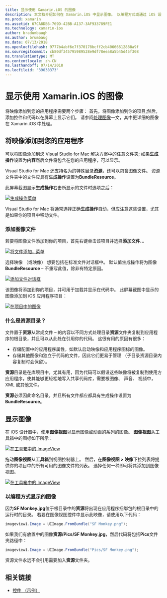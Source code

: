 ```yaml
---
title: 显示使用 Xamarin.iOS 的图像
description: 本文档介绍如何在 Xamarin.iOS 中显示图像。 以编程方式或通过 iOS 设计器，它介绍了添加到应用程序的映像。
ms.prod: xamarin
ms.assetid: 67CA8DB6-769D-42BB-A137-3AF933789FE1
ms.technology: xamarin-ios
author: bradumbaugh
ms.author: brumbaug
ms.date: 07/13/2018
ms.openlocfilehash: 9777b4abf6e7f370178bcff2cb40666612888a9f
ms.sourcegitcommit: cb80df345795989528e9df78eea8a5b45d45f308
ms.translationtype: MT
ms.contentlocale: zh-CN
ms.lasthandoff: 07/14/2018
ms.locfileid: "39038373"
---
```

# <a name="displaying-images-with-xamarinios"></a>显示使用 Xamarin.iOS 的图像

将映像添加到您的应用程序需要两个步骤： 首先，将图像添加到你的项目;然后，添加控件和代码以在屏幕上显示它们。 请参阅[处理图像](~/ios/app-fundamentals/images-icons/index.md)一文，其中更详细的图像在 Xamarin.iOS 中处理。

## <a name="adding-images-to-your-app"></a>将映像添加到您的应用程序

可以将图像添加到您 Visual Studio for Mac 解决方案中的任意文件夹; 如果**生成操作**设置为**内容**然后文件将包含在您的应用程序，可以显示。

Visual Studio for Mac 还支持名为的特殊目录**资源**，还可以包含图像文件。 资源文件夹中的文件应具有**生成操作**设置为**BundleResource**。

此屏幕截图显示**生成操作**右击所显示的文件时选项之后：

 [![](image-images/image30a.png "生成操作菜单")](image-images/image30a.png#lightbox)

Visual Studio for Mac 将通常选择正确**生成操作**自动，但应注意这些设置，尤其是如果你的项目中移动文件。

### <a name="adding-an-image-file"></a>添加图像文件

若要将图像文件添加到你的项目，首先右键单击该项目并选择**添加文件...**

 [![](image-images/image31a.png "将文件添加...菜单")](image-images/image31a.png#lightbox)

选择映像 （或映像） 想要包括在标准文件对话框中。 默认值生成操作将为图像**BundleResource** – 不重写此值，除非有特定原因。

 [![](image-images/image32a.png "添加文件对话框")](image-images/image32a.png#lightbox)

该图像将添加到你的项目，并可用于加载并显示在代码中。 此屏幕截图中显示的图像添加到 iOS 应用程序项目：

 [![](image-images/image33a.png "在项目中的图像")](image-images/image33a.png#lightbox)

### <a name="what-is-the-resources-directory"></a>什么是资源目录？

文件置于**资源**从常规文件 – 的内容以不同方式处理目录**资源**文件夹复制到应用程序的根目录，并且可以从此处在引用你的代码。 这很有用的原因有很多：

-  存储配置中的应用程序属性，如默认启动映像和应用程序图标的图像。
-  存储其他图像和独立于代码的文件，因此它们更易于管理 （子目录资源目录内容复制时会保留）。


**资源**目录是在库项目中，尤其有用，因为代码可以假设这些映像将被复制到使用方应用程序，使其能够更轻松地写入共享代码库，需要根图像、 声音、 视频中，XML 或其他文件。

**资源**必须因此命名目录，并且所有文件都应都具有生成操作设置为**BundleResource**。

## <a name="displaying-the-image"></a>显示图像

在 iOS 设计器中，使用**图像视图**以显示图像或动画的系列的图像。 **图像视图**从工具箱中的图标如下所示：

 [![](image-images/image35a.png "在工具箱中的 ImageView")](image-images/image35.png#lightbox)

拖动**图像视图**从**工具箱**到视图控制器上。 然后，在**图像视图 > 映像**下拉列表将提供你的项目中的所有可用的图像文件的列表。 选择任何一种即可将其添加到图像视图。

 [![](image-images/image36a.png "在工具箱中的 ImageView")](image-images/image36.png#lightbox)

### <a name="displaying-the-image-programmatically"></a>以编程方式显示的图像

因为**SF Monkey.jpg**位于根目录中的**资源**将出现在应用程序捆绑包的根目录中的运行时的目录。 若要在图像视图控件中显示此映像，请使用以下代码：

```csharp
imageview1.Image = UIImage.FromBundle("SF Monkey.png");
```

如果我们有放置中的图像**资源/Pics/SF Monkey.jpg**，然后代码将包括**Pics**文件夹路径中：

```csharp
imageview1.Image = UIImage.FromBundle("Pics/SF Monkey.png");
```

资源文件永远不会引用需要加入**资源**文件夹。

## <a name="related-links"></a>相关链接

- [控件 （示例）](https://developer.xamarin.com/samples/Controls/)
